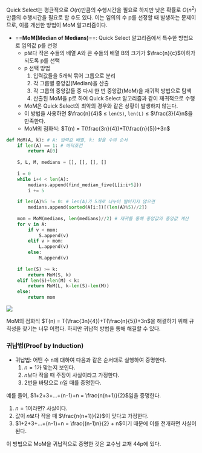 Quick Select는 평균적으로 $O(n)$만큼의 수행시간을 필요로 하지만 낮은 확률로 $O(n^2)$만큼의 수행시간을 필요로 할 수도 있다.
이는 임의의 수 p를 선정할 때 발생하는 문제이므로, 이를 개선한 방법이 MoM 알고리즘이다.

- ==**MoM(Median of Medians)**==: Quick Select 알고리즘에서 특수한 방법으로 임의값 p를 선정
	- p보다 작은 수들의 배열 A와 큰 수들의 배열 B의 크기가 $\frac{n}{c}$이하가 되도록 p를 선택
	- p 선택 방법
		1. 입력값들을 5개씩 묶어 그룹으로 분리
		2. 각 그룹별 중앙값(Median)을 산출
		3. 각 그룹의 중앙값들 중 다시 한 번 중앙값(MoM)을 재귀적 방법으로 탐색
		4. 산출된 MoM을 p로 하여 Quick Select 알고리즘과 같이 재귀적으로 수행
	- MoM은 Quick Select의 최악의 경우와 같은 상황이 발생하지 않는다.
	- 이 방법을 사용하면 $\frac{n}{4}$ ≤ `len(S)`, `len(L)` ≤ $\frac{3}{4}n$을 만족한다.
	- MoM의 점화식: $T(n) = T(\frac{3n}{4})+T(\frac{n}{5})+3n$

```python
def MoM(A, k): # A: 입력값 배열, k: 찾을 수의 순서
	if len(A) == 1: # 바닥조건
		return A[0]
	
	S, L, M, medians = [], [], [], []
	
	i = 0
	while i+4 < len(A):
		medians.append(find_median_five(L[i:i+5]))
		i += 5
	
	if len(A)%5 != 0: # len(A)가 5개로 나누어 떨어지지 않으면
		medians.append(sorted(A[i:])[(len(A)%5)//2])
	
	mom = MoM(medians, len(medians)//2) # 재귀를 통해 중앙값의 중앙값 계산
	for v in A:
		if v < mom:
			S.append(v)
		elif v > mom:
			L.append(v)
		else:
			M.append(v)
	
	if len(S) >= k:
		return MoM(S, k)
	elif len(S)+len(M) < k:
		return MoM(L, k-len(S)-len(M))
	else:
		return mom
```

![](https://i.imgur.com/l9oB9Js.png)


MoM의 점화식 $T(n) = T(\frac{3n}{4})+T(\frac{n}{5})+3n$을 해결하기 위해 규칙성을 찾기는 너무 어렵다.
하지만 귀납적 방법을 통해 해결할 수 있다.


### 귀납법(Proof by Induction)
- 귀납법: 어떤 수 n에 대하여 다음과 같은 순서대로 실행하여 증명한다.
	1. $n=1$가 맞는지 보인다.
	2. $n$보다 작을 때 주장이 사실이라고 가정한다.
	3. 2번을 바탕으로 $n$일 때를 증명한다.

예를 들어, $1+2+3+...+(n-1)+n = \frac{n(n+1)}{2}$임을 증명한다.
1. $n=1$이라면? 사실이다.
2. 값이 $n$보다 작을 때 $\frac{n(n+1)}{2}$이 맞다고 가정한다.
3. $1+2+3+...+(n-1)+n = \frac{(n-1)n}{2} + n$이기 때문에 이를 전개하면 사실이 된다.

이 방법으로 MoM을 귀납적으로 증명한 것은 교수님 교재 44p에 있다.



